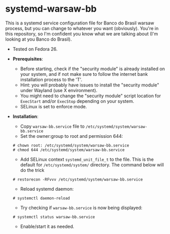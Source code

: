 # systemd-warsaw-bb

This is a systemd service configuration file for Banco do Brasil warsaw process, but you can change to whatever you want (obviously).
You're in this repository, so I'm confident you know what we are talking about (I'm looking at you Banco do Brasil).

- Tested on Fedora 26.

- **Prerequisites**:
  - Before starting, check if the "security module" is already installed on your system, and if not make sure to follow the internet bank installation process to the 'T'.
  - Hint: you will probably have issues to install the "security module" under Wayland (use X environment).
  - You might need to change the "security module" script location for `ExecStart` and/or `ExecStop` depending on your system.
  - SELinux is set to enforce mode.

- **Installation**:
  - Copy `warsaw-bb.service` file to `/etc/systemd/system/warsaw-bb.service`
  - Set the owner:group to root and permission 644:
  ~~~
  # chown root: /etc/systemd/system/warsaw-bb.service
  # chmod 644 /etc/systemd/system/warsaw-bb.service
  ~~~
  - Add SELinux context `systemd_unit_file_t` to the file. This is the default for `/etc/systemd/system/` directory. The command below will do the trick
   ~~~
   # restorecon -RFvvv /etc/systemd/system/warsaw-bb.service
   ~~~
  - Reload systemd daemon:
  ~~~
  # systemctl daemon-reload
  ~~~
  - Try checking if `warsaw-bb.service` is now being displayed:
  ~~~
  # systemctl status warsaw-bb.service
  ~~~
  - Enable/start it as needed.
